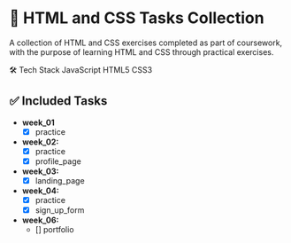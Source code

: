 # 🦊 HTML and CSS Tasks Collection
A collection of HTML and CSS exercises completed as part of coursework, with the purpose of learning HTML and CSS through practical exercises.

🛠️ Tech Stack
JavaScript
HTML5
CSS3

## ✅ Included Tasks
- **week_01**
  - [x] practice
- **week_02:**
  - [x] practice
  - [x] profile_page
- **week_03:**
  - [x] landing_page
- **week_04:**
  - [x] practice
  - [x] sign_up_form
- **week_06:**
  - [] portfolio
  

